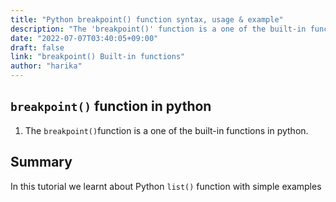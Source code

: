 ```yaml
---
title: "Python breakpoint() function syntax, usage & example"
description: "The 'breakpoint()' function is a one of the built-in functions in python"
date: "2022-07-07T03:40:05+09:00"
draft: false
link: "breakpoint() Built-in functions"
author: "harika"
---
```


## `breakpoint()` function in python

1. The `breakpoint()`function is a one of the built-in functions in python.









## Summary
In this tutorial we learnt about Python `list()` function with simple examples


